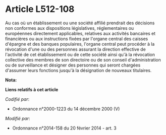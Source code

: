# Article L512-108

Au cas où un établissement ou une société affilié prendrait des décisions non conformes aux dispositions législatives,
réglementaires ou européennes directement applicables, relatives aux activités bancaires et financières ou aux instructions
fixées par l'organe central des caisses d'épargne et des banques populaires, l'organe central peut procéder à la révocation
d'une ou des personnes assurant la direction effective de l'activité de cet établissement ou de cette société ainsi qu'à la
révocation collective des membres de son directoire ou de son conseil d'administration ou de surveillance et désigner des
personnes qui seront chargées d'assumer leurs fonctions jusqu'à la désignation de nouveaux titulaires.

**Nota:**



**Liens relatifs à cet article**

_Codifié par_:

  - Ordonnance n°2000-1223 du 14 décembre 2000 (V)

_Modifié par_:

  - Ordonnance n°2014-158 du 20 février 2014 - art. 3
